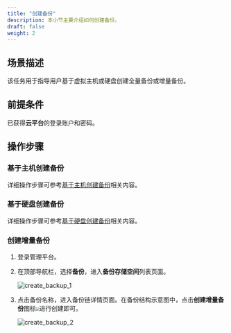 ```yaml
---
title: "创建备份"
description: 本小节主要介绍如何创建备份。
draft: false
weight: 2
---
```



## 场景描述

该任务用于指导用户基于虚拟主机或硬盘创建全量备份或增量备份。

## 前提条件

已获得**云平台**的登录账户和密码。


## 操作步骤

### 基于主机创建备份

详细操作步骤可参考[基于主机创建备份](/resource/virtual/expresscloud/create_virtual_backup)相关内容。

### 基于硬盘创建备份

详细操作步骤可参考[基于硬盘创建备份](/resource/storage/create_disk_backup)相关内容。

### 创建增量备份

1. 登录管理平台。

2. 在顶部导航栏，选择**备份**，进入**备份存储空间**列表页面。

   ![create_backup_1](../_images/create_backup_1.png)

3. 点击备份名称，进入备份链详情页面。在备份结构示意图中，点击**创建增量备份**图标<img src="../_images/add_backup.png" style="zoom:50%;" />进行创建即可。

   ![create_backup_2](../_images/create_backup_2.png)
